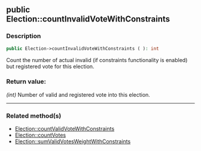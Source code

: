 ## public Election::countInvalidVoteWithConstraints

### Description    

```php
public Election->countInvalidVoteWithConstraints ( ): int
```

Count the number of actual invalid (if constraints functionality is enabled) but registered vote for this election.
    

### Return value:   

*(int)* Number of valid and registered vote into this election.


---------------------------------------

### Related method(s)      

* [Election::countValidVoteWithConstraints](../Election%20Class/public%20Election--countValidVoteWithConstraints.md)    
* [Election::countVotes](../Election%20Class/public%20Election--countVotes.md)    
* [Election::sumValidVotesWeightWithConstraints](../Election%20Class/public%20Election--sumValidVotesWeightWithConstraints.md)    
